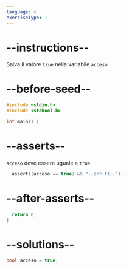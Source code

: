 ```yaml
---
language: c
exerciseType: 1
---
```


# --instructions--

Salva il valore `true` nella variabile `acceso`

# --before-seed--

```c
#include <stdio.h>
#include <stdbool.h>

int main() {
```

# --asserts--

`acceso` deve essere uguale a `true`.

```c
  assert((acceso == true) && "--err-t1--");
```

# --after-asserts--

```c
  return 0;
}
```

# --solutions--

```c
bool acceso = true;
```
